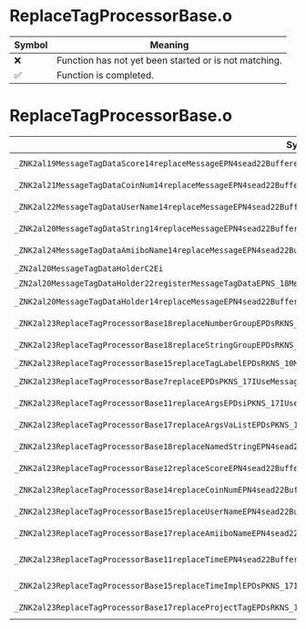 # ReplaceTagProcessorBase.o
| Symbol | Meaning 
| ------------- | ------------- 
| :x: | Function has not yet been started or is not matching. 
| :white_check_mark: | Function is completed. 


# ReplaceTagProcessorBase.o
| Symbol (Demangled) | Symbol (Mangled) | Decompiled? |
| ------------- |  ------------- | ------------- |
| `_ZNK2al19MessageTagDataScore14replaceMessageEPN4sead22BufferedSafeStringBaseIDsEEPKNS_17IUseMessageSystemEPKDs` | `al::MessageTagDataScore::replaceMessage(sead::BufferedSafeStringBase<char16_t> *,al::IUseMessageSystem const*,char16_t const*)const` | :white_check_mark: |
| `_ZNK2al21MessageTagDataCoinNum14replaceMessageEPN4sead22BufferedSafeStringBaseIDsEEPKNS_17IUseMessageSystemEPKDs` | `al::MessageTagDataCoinNum::replaceMessage(sead::BufferedSafeStringBase<char16_t> *,al::IUseMessageSystem const*,char16_t const*)const` | :white_check_mark: |
| `_ZNK2al22MessageTagDataUserName14replaceMessageEPN4sead22BufferedSafeStringBaseIDsEEPKNS_17IUseMessageSystemEPKDs` | `al::MessageTagDataUserName::replaceMessage(sead::BufferedSafeStringBase<char16_t> *,al::IUseMessageSystem const*,char16_t const*)const` | :white_check_mark: |
| `_ZNK2al20MessageTagDataString14replaceMessageEPN4sead22BufferedSafeStringBaseIDsEEPKNS_17IUseMessageSystemEPKDs` | `al::MessageTagDataString::replaceMessage(sead::BufferedSafeStringBase<char16_t> *,al::IUseMessageSystem const*,char16_t const*)const` | :white_check_mark: |
| `_ZNK2al24MessageTagDataAmiiboName14replaceMessageEPN4sead22BufferedSafeStringBaseIDsEEPKNS_17IUseMessageSystemEPKDs` | `al::MessageTagDataAmiiboName::replaceMessage(sead::BufferedSafeStringBase<char16_t> *,al::IUseMessageSystem const*,char16_t const*)const` | :white_check_mark: |
| `_ZN2al20MessageTagDataHolderC2Ei` | `al::MessageTagDataHolder::MessageTagDataHolder(int)` | :white_check_mark: |
| `_ZN2al20MessageTagDataHolder22registerMessageTagDataEPNS_18MessageTagDataBaseE` | `al::MessageTagDataHolder::registerMessageTagData(al::MessageTagDataBase *)` | :white_check_mark: |
| `_ZNK2al20MessageTagDataHolder14replaceMessageEPN4sead22BufferedSafeStringBaseIDsEEPKNS_17IUseMessageSystemEPKDs` | `al::MessageTagDataHolder::replaceMessage(sead::BufferedSafeStringBase<char16_t> *,al::IUseMessageSystem const*,char16_t const*)const` | :white_check_mark: |
| `_ZNK2al23ReplaceTagProcessorBase18replaceNumberGroupEPDsRKNS_10MessageTagESt9__va_list` | `al::ReplaceTagProcessorBase::replaceNumberGroup(char16_t *,al::MessageTag const&,std::__va_list)const` | :white_check_mark: |
| `_ZNK2al23ReplaceTagProcessorBase18replaceStringGroupEPDsRKNS_10MessageTagESt9__va_list` | `al::ReplaceTagProcessorBase::replaceStringGroup(char16_t *,al::MessageTag const&,std::__va_list)const` | :white_check_mark: |
| `_ZNK2al23ReplaceTagProcessorBase15replaceTagLabelEPDsRKNS_10MessageTagE` | `al::ReplaceTagProcessorBase::replaceTagLabel(char16_t *,al::MessageTag const&)const` | :white_check_mark: |
| `_ZNK2al23ReplaceTagProcessorBase7replaceEPDsPKNS_17IUseMessageSystemEPKDs` | `al::ReplaceTagProcessorBase::replace(char16_t *,al::IUseMessageSystem const*,char16_t const*)const` | :white_check_mark: |
| `_ZNK2al23ReplaceTagProcessorBase11replaceArgsEPDsiPKNS_17IUseMessageSystemEPKDsz` | `al::ReplaceTagProcessorBase::replaceArgs(char16_t *,int,al::IUseMessageSystem const*,char16_t const*,...)const` | :white_check_mark: |
| `_ZNK2al23ReplaceTagProcessorBase17replaceArgsVaListEPDsPKNS_17IUseMessageSystemEPKDsSt9__va_list` | `al::ReplaceTagProcessorBase::replaceArgsVaList(char16_t *,al::IUseMessageSystem const*,char16_t const*,std::__va_list)const` | :white_check_mark: |
| `_ZNK2al23ReplaceTagProcessorBase18replaceNamedStringEPN4sead22BufferedSafeStringBaseIDsEEPKNS_17IUseMessageSystemEPKDsS9_PKc` | `al::ReplaceTagProcessorBase::replaceNamedString(sead::BufferedSafeStringBase<char16_t> *,al::IUseMessageSystem const*,char16_t const*,char16_t const*,char const*)const` | :white_check_mark: |
| `_ZNK2al23ReplaceTagProcessorBase12replaceScoreEPN4sead22BufferedSafeStringBaseIDsEEPKNS_17IUseMessageSystemEiPKDsPKc` | `al::ReplaceTagProcessorBase::replaceScore(sead::BufferedSafeStringBase<char16_t> *,al::IUseMessageSystem const*,int,char16_t const*,char const*)const` | :white_check_mark: |
| `_ZNK2al23ReplaceTagProcessorBase14replaceCoinNumEPN4sead22BufferedSafeStringBaseIDsEEPKNS_17IUseMessageSystemEiPKDsPKc` | `al::ReplaceTagProcessorBase::replaceCoinNum(sead::BufferedSafeStringBase<char16_t> *,al::IUseMessageSystem const*,int,char16_t const*,char const*)const` | :white_check_mark: |
| `_ZNK2al23ReplaceTagProcessorBase15replaceUserNameEPN4sead22BufferedSafeStringBaseIDsEEPKNS_17IUseMessageSystemEPKDsS9_PKc` | `al::ReplaceTagProcessorBase::replaceUserName(sead::BufferedSafeStringBase<char16_t> *,al::IUseMessageSystem const*,char16_t const*,char16_t const*,char const*)const` | :white_check_mark: |
| `_ZNK2al23ReplaceTagProcessorBase17replaceAmiiboNameEPN4sead22BufferedSafeStringBaseIDsEEPKNS_17IUseMessageSystemEPKcPKDsS9_` | `al::ReplaceTagProcessorBase::replaceAmiiboName(sead::BufferedSafeStringBase<char16_t> *,al::IUseMessageSystem const*,char const*,char16_t const*,char const*)const` | :white_check_mark: |
| `_ZNK2al23ReplaceTagProcessorBase11replaceTimeEPN4sead22BufferedSafeStringBaseIDsEEPKNS_17IUseMessageSystemEPKDsPKcRKNS_15ReplaceTimeInfoE` | `al::ReplaceTagProcessorBase::replaceTime(sead::BufferedSafeStringBase<char16_t> *,al::IUseMessageSystem const*,char16_t const*,char const*,al::ReplaceTimeInfo const&)const` | :white_check_mark: |
| `_ZNK2al23ReplaceTagProcessorBase15replaceTimeImplEPDsPKNS_17IUseMessageSystemEPKDsRKNS_15ReplaceTimeInfoE` | `al::ReplaceTagProcessorBase::replaceTimeImpl(char16_t *,al::IUseMessageSystem const*,char16_t const*,al::ReplaceTimeInfo const&)const` | :white_check_mark: |
| `_ZNK2al23ReplaceTagProcessorBase17replaceProjectTagEPDsRKNS_10MessageTagEPKNS_17IUseMessageSystemE` | `al::ReplaceTagProcessorBase::replaceProjectTag(char16_t *,al::MessageTag const&,al::IUseMessageSystem const*)const` | :white_check_mark: |
